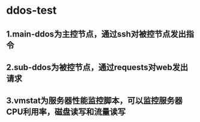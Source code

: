 # ddos-test
## 1.main-ddos为主控节点，通过ssh对被控节点发出指令<br>
## 2.sub-ddos为被控节点，通过requests对web发出请求
## 3.vmstat为服务器性能监控脚本，可以监控服务器CPU利用率，磁盘读写和流量读写
